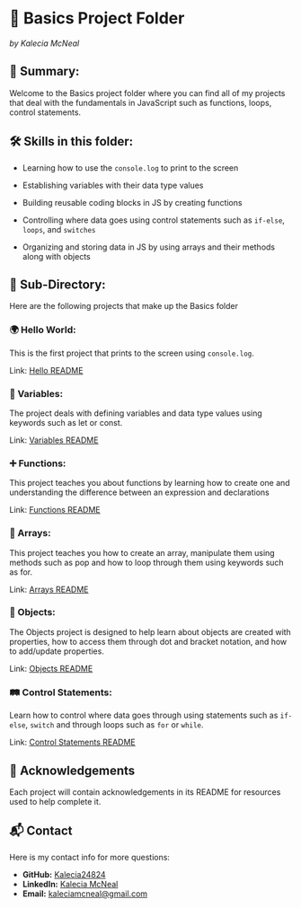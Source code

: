 # 🌱 Basics Project Folder 
<em>by Kalecia McNeal</em>

## 📖 Summary:
Welcome to the Basics project folder where you can find all of my projects that deal with the fundamentals in JavaScript such as functions, loops, control statements. 

## 🛠 Skills in this folder:
- Learning how to use the `console.log` to print to the screen

- Establishing variables with their data type values 

- Building reusable coding blocks in JS by creating functions

- Controlling where data goes using control statements such as `if-else`, `loops`, and `switches`

- Organizing and storing data in JS by using arrays and their methods along with objects 

## 📂 Sub-Directory:
Here are the following projects that make up the Basics folder 

### 🌍 Hello World: 
This is the first project that prints to the screen using `console.log`. 

Link: [Hello README](./Hello-World/README.md "My Hello World README")

### 🧪 Variables: 
The project deals with defining variables and data type values using keywords such as let or const. 

Link: [Variables README](./Variables/README.md "My Variables README")

### ➕ Functions: 
This project teaches you about functions by learning how to create one and understanding the difference between an expression and declarations 

Link: [Functions README](./Functions/README.md "My Functions README")

### 📃 Arrays:
This project teaches you how to create an array, manipulate them using methods such as pop and how to loop through them using keywords such as for. 

Link: [Arrays README](./Arrays/README.md "My Arrays README")

### 🔵 Objects: 
The Objects project is designed to help learn about objects are created with properties, how to access them through dot and bracket notation, and how to add/update properties. 

Link: [Objects README](./Objects/README.md "My Objects README")

### 🛤️ Control Statements: 
Learn how to control where data goes through using statements such as `if-else`, `switch` and through loops such as `for` or `while`. 

Link: [Control Statements README](./Control-Statements/README.md "My Control Statements README")

## 🙏 Acknowledgements
Each project will contain acknowledgements in its README for resources used to help complete it. 

## 📬 Contact
Here is my contact info for more questions:
- **GitHub:** [Kalecia24824](https://github.com/Kalecia24824/Front-End-Portfolio)
- **LinkedIn:** [Kalecia McNeal](https://linkedin.com/in/kalecia-mcneal)
- **Email:** [kaleciamcneal@gmail.com](mailto:kaleciamcneal@gmail.com)